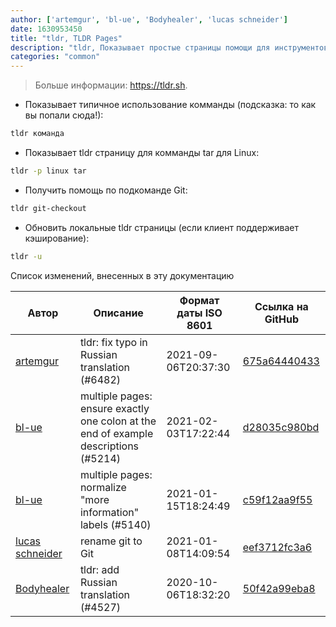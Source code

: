 ```yaml
---
author: ['artemgur', 'bl-ue', 'Bodyhealer', 'lucas schneider']
date: 1630953450
title: "tldr, TLDR Pages"
description: "tldr, Показывает простые страницы помощи для инструментов коммандной строки из проекта tldr-pages."
categories: "common"
---
```

> Больше информации: <https://tldr.sh>.

- Показывает типичное использование комманды (подсказка: то как вы попали сюда!):

```bash
tldr команда
```

- Показывает tldr страницу для комманды tar для Linux:

```bash
tldr -p linux tar
```

- Получить помощь по подкоманде Git:

```bash
tldr git-checkout
```

- Обновить локальные tldr страницы (если клиент поддерживает кэширование):

```bash
tldr -u
```
Список изменений, внесенных в эту документацию


Автор | Описание | Формат даты ISO 8601 | Ссылка на GitHub
------|-----|-----|-----
[artemgur](mailto:59292863+artemgur@users.noreply.github.com) | tldr: fix typo in Russian translation (#6482) | 2021-09-06T20:37:30 | [675a64440433](https://github.com/tldr-pages/tldr/commit/675a644404333d15fbab1289c16c695dca9d2132)
[bl-ue](mailto:54780737+bl-ue@users.noreply.github.com) | multiple pages: ensure exactly one colon at the end of example descriptions (#5214) | 2021-02-03T17:22:44 | [d28035c980bd](https://github.com/tldr-pages/tldr/commit/d28035c980bde01b9168e76442fe564dc82ae5b7)
[bl-ue](mailto:54780737+bl-ue@users.noreply.github.com) | multiple pages: normalize "more information" labels (#5140) | 2021-01-15T18:24:49 | [c59f12aa9f55](https://github.com/tldr-pages/tldr/commit/c59f12aa9f55d85612ba22e4da86db293ff76977)
[lucas schneider](mailto:casdpa@gmail.com) | rename git to Git | 2021-01-08T14:09:54 | [eef3712fc3a6](https://github.com/tldr-pages/tldr/commit/eef3712fc3a6a3774384b2e4ed934583c8349d75)
[Bodyhealer](mailto:Bodyhealer@users.noreply.github.com) | tldr: add Russian translation (#4527) | 2020-10-06T18:32:20 | [50f42a99eba8](https://github.com/tldr-pages/tldr/commit/50f42a99eba89189b615ff922c3c80fec4f9e078)

